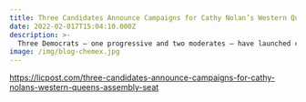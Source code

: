 ```yaml
---
title: Three Candidates Announce Campaigns for Cathy Nolan’s Western Queens Assembly Seat
date: 2022-02-017T15:04:10.000Z
description: >-
  Three Democrats — one progressive and two moderates — have launched campaigns for Cathy Nolan’s state assembly seat this week.
image: /img/blog-chemex.jpg
---
```


https://licpost.com/three-candidates-announce-campaigns-for-cathy-nolans-western-queens-assembly-seat
